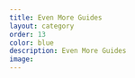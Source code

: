 ```yaml
---
title: Even More Guides
layout: category
order: 13
color: blue
description: Even More Guides
image: 
---
```


